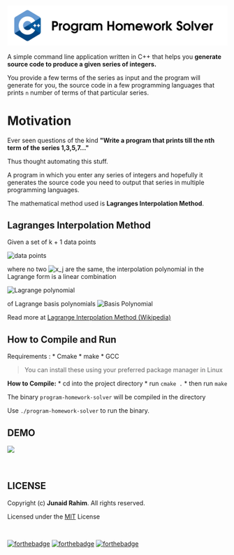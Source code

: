 ![HEADER](header.png)

A simple command line application written in C++ that helps you **generate source code to produce a given
series of integers.** 

You provide a few terms of the series as input and the program will generate for
you, the source code in a few programming languages that prints `n` number of terms
of that particular series.

# Motivation

Ever seen questions of the kind **"Write a program that prints till the nth term of the series 1,3,5,7..."**

Thus thought automating this stuff. 

A program in which you enter any series of integers and hopefully it generates the source code you need to output that series in multiple programming languages.

The mathematical method used is **Lagranges Interpolation Method**.

## Lagranges Interpolation Method

Given a set of k + 1 data points

![data points](https://wikimedia.org/api/rest_v1/media/math/render/svg/5e4f064b4751bb32d87cc829aca1b2b2f38d4a6d)

where no two  ![x_j](https://wikimedia.org/api/rest_v1/media/math/render/svg/5db47cb3d2f9496205a17a6856c91c1d3d363ccd) are the same, the interpolation polynomial in the Lagrange form is a linear combination

![Lagrange polynomial](https://wikimedia.org/api/rest_v1/media/math/render/svg/d07f3378ff7718c345e5d3d4a57d3053190226a0)

of Lagrange basis polynomials
![Basis Polynomial](https://wikimedia.org/api/rest_v1/media/math/render/svg/6e2c3a2ab16a8723c0446de6a30da839198fb04b)

Read more at [Lagrange Interpolation Method (Wikipedia)](https://en.wikipedia.org/wiki/Lagrange_polynomial)

## How to Compile and Run

Requirements : 
    * Cmake
    * make
    * GCC

> You can install these using your preferred package manager in Linux

**How to Compile:**
    * cd into the project directory 
    * run `cmake .`
    * then run `make`

The binary `program-homework-solver` will be compiled in the directory

Use `./program-homework-solver` to run the binary.

## DEMO

<p>
    <img src="https://cdn.rawgit.com/junaidrahim/program-homework-solver/51052947/recording.svg">
</p>

<br>

## LICENSE
Copyright (c) **Junaid Rahim**. All rights reserved.

Licensed under the [MIT](LICENSE) License

<br>

[![forthebadge](https://forthebadge.com/images/badges/built-with-love.svg)](https://forthebadge.com)
[![forthebadge](https://forthebadge.com/images/badges/made-with-c-plus-plus.svg)](https://forthebadge.com)
[![forthebadge](https://forthebadge.com/images/badges/for-you.svg)](https://forthebadge.com)
